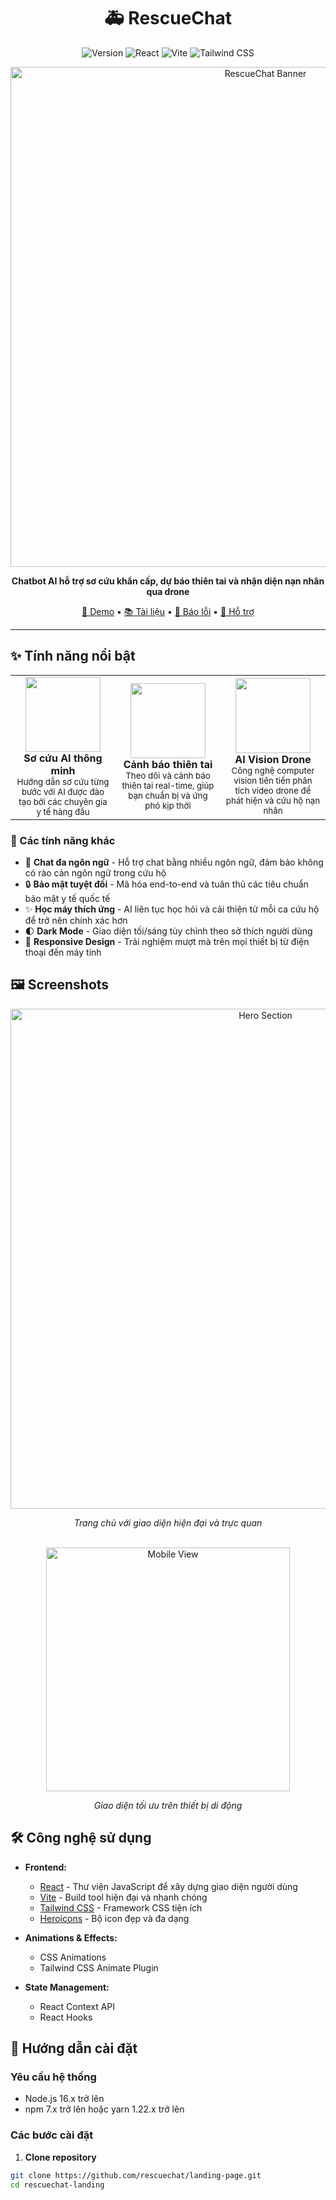 <div align="center">
  
# 🚑 RescueChat

<img src="https://img.shields.io/badge/version-1.0.0-emerald?style=for-the-badge" alt="Version" />
<img src="https://img.shields.io/badge/React-18.2.0-61DAFB?style=for-the-badge&logo=react" alt="React" />
<img src="https://img.shields.io/badge/Vite-5.0.8-646CFF?style=for-the-badge&logo=vite" alt="Vite" />
<img src="https://img.shields.io/badge/Tailwind_CSS-3.3.6-38B2AC?style=for-the-badge&logo=tailwind-css" alt="Tailwind CSS" />

<br />

<p align="center">
  <img src="https://www.google.com/url?sa=i&url=https%3A%2F%2Fbaolamdong.vn%2Fthe-gioi%2F202405%2Flu-lut-tai-nhieu-nuoc-gay-thiet-hai-nang-ne-bcc0384%2F&psig=AOvVaw0mxzuP-Rd0TcnQ9HZjDF-V&ust=1749632176147000&source=images&cd=vfe&opi=89978449&ved=0CBQQjRxqFwoTCPjpy_295o0DFQAAAAAdAAAAABAW" alt="RescueChat Banner" width="800px" />
</p>

**Chatbot AI hỗ trợ sơ cứu khẩn cấp, dự báo thiên tai và nhận diện nạn nhân qua drone**

[🚀 Demo](https://rescuechat.vercel.app) • [📚 Tài liệu](https://docs.rescuechat.vn) • [🐛 Báo lỗi](https://github.com/rescuechat/issues) • [💬 Hỗ trợ](https://rescuechat.vn/support)

</div>

---

## ✨ Tính năng nổi bật

<div align="center">
  <table>
    <tr>
      <td align="center" width="33%">
        <img src="https://via.placeholder.com/120/10b981/FFFFFF?text=🚑" width="120px" /><br />
        <strong>Sơ cứu AI thông minh</strong><br />
        <small>Hướng dẫn sơ cứu từng bước với AI được đào tạo bởi các chuyên gia y tế hàng đầu</small>
      </td>
      <td align="center" width="33%">
        <img src="https://via.placeholder.com/120/0d9488/FFFFFF?text=🌍" width="120px" /><br />
        <strong>Cảnh báo thiên tai</strong><br />
        <small>Theo dõi và cảnh báo thiên tai real-time, giúp bạn chuẩn bị và ứng phó kịp thời</small>
      </td>
      <td align="center" width="33%">
        <img src="https://via.placeholder.com/120/0891b2/FFFFFF?text=🚁" width="120px" /><br />
        <strong>AI Vision Drone</strong><br />
        <small>Công nghệ computer vision tiên tiến phân tích video drone để phát hiện và cứu hộ nạn nhân</small>
      </td>
    </tr>
  </table>
</div>

### 🌟 Các tính năng khác

- 💬 **Chat đa ngôn ngữ** - Hỗ trợ chat bằng nhiều ngôn ngữ, đảm bảo không có rào cản ngôn ngữ trong cứu hộ
- 🔒 **Bảo mật tuyệt đối** - Mã hóa end-to-end và tuân thủ các tiêu chuẩn bảo mật y tế quốc tế
- ✨ **Học máy thích ứng** - AI liên tục học hỏi và cải thiện từ mỗi ca cứu hộ để trở nên chính xác hơn
- 🌓 **Dark Mode** - Giao diện tối/sáng tùy chỉnh theo sở thích người dùng
- 📱 **Responsive Design** - Trải nghiệm mượt mà trên mọi thiết bị từ điện thoại đến máy tính

## 🖼️ Screenshots

<div align="center">
  <img src="https://via.placeholder.com/800x450/10b981/FFFFFF?text=Hero+Section" alt="Hero Section" width="800px" />
  <p><em>Trang chủ với giao diện hiện đại và trực quan</em></p>
  
  <br />
  
  <div>
    <img src="https://via.placeholder.com/390x844/10b981/FFFFFF?text=Mobile+View" alt="Mobile View" width="390px" />
    <p><em>Giao diện tối ưu trên thiết bị di động</em></p>
  </div>
</div>

## 🛠️ Công nghệ sử dụng

- **Frontend:**
  - [React](https://reactjs.org/) - Thư viện JavaScript để xây dựng giao diện người dùng
  - [Vite](https://vitejs.dev/) - Build tool hiện đại và nhanh chóng
  - [Tailwind CSS](https://tailwindcss.com/) - Framework CSS tiện ích
  - [Heroicons](https://heroicons.com/) - Bộ icon đẹp và đa dạng

- **Animations & Effects:**
  - CSS Animations
  - Tailwind CSS Animate Plugin

- **State Management:**
  - React Context API
  - React Hooks

## 🚀 Hướng dẫn cài đặt

### Yêu cầu hệ thống

- Node.js 16.x trở lên
- npm 7.x trở lên hoặc yarn 1.22.x trở lên

### Các bước cài đặt

1. **Clone repository**

```bash
git clone https://github.com/rescuechat/landing-page.git
cd rescuechat-landing
